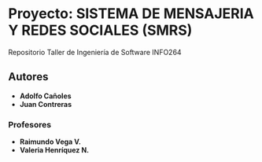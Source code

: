# Proyecto: SISTEMA DE MENSAJERIA Y REDES SOCIALES (SMRS)
Repositorio Taller de Ingeniería de Software INFO264



## Autores
* **Adolfo Cañoles**
* **Juan Contreras**
### Profesores
* **Raimundo Vega V.**
* **Valeria Henríquez N.**


